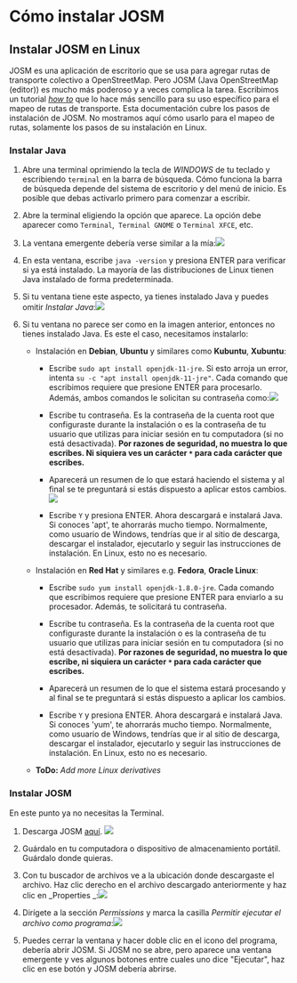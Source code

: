 # Cómo instalar JOSM

## Instalar JOSM en Linux

JOSM es una aplicación de escritorio que se usa para agregar rutas de transporte colectivo a OpenStreetMap. Pero JOSM (Java OpenStreetMap (editor)) es mucho más poderoso y a veces complica la tarea. Escribimos un tutorial _[how to](../installing-mapping-tool/index.md)_ que lo hace más sencillo para su uso específico para el mapeo de rutas de transporte. Esta documentación cubre los pasos de instalación de JOSM. No mostramos aquí cómo usarlo para el mapeo de rutas, solamente los pasos de su instalación en Linux.

### Instalar Java

1. Abre una terminal oprimiendo la tecla de _WINDOWS_ de tu teclado y escribiendo `terminal` en la barra de búsqueda. Cómo funciona la barra de búsqueda depende del sistema de escritorio y del menú de inicio. Es posible que debas activarlo primero para comenzar a escribir.

2. Abre la terminal eligiendo la opción que aparece. La opción debe aparecer como `Terminal`,` Terminal GNOME` o `Terminal XFCE`, etc.

3. La ventana emergente debería verse similar a la mía:![](terminal.png)

4. En esta ventana, escribe `java -version` y presiona ENTER para verificar si ya está instalado. La mayoría de las distribuciones de Linux tienen Java instalado de forma predeterminada.

5. Si tu ventana tiene este aspecto, ya tienes instalado Java y puedes omitir _Instalar Java_:![](terminal-java-version.png)

6. Si tu ventana no parece ser como en la imagen anterior, entonces no tienes instalado Java. Es este el caso, necesitamos instalarlo:

   - Instalación en **Debian**, **Ubuntu** y similares como **Kubuntu**, **Xubuntu**:

     - Escribe `sudo apt install openjdk-11-jre`. Si esto arroja un error, intenta `su -c "apt install openjdk-11-jre"`. Cada comando que escribimos requiere que presione ENTER para procesarlo. Además, ambos comandos le solicitan su contraseña como:![](terminal-password-prompt.png)

     - Escribe tu contraseña. Es la contraseña de la cuenta root que configuraste durante la instalación o es la contraseña de tu usuario que utilizas para iniciar sesión en tu computadora (si no está desactivada). **Por razones de seguridad, no muestra lo que escribes. Ni siquiera ves un carácter `*` para cada carácter que escribes.**

     - Aparecerá un resumen de lo que estará haciendo el sistema y al final se te preguntará si estás dispuesto a aplicar estos cambios.![](terminal-apt-prompt.png)

     - Escribe `Y` y presiona ENTER. Ahora descargará e instalará Java. Si conoces 'apt', te ahorrarás mucho tiempo. Normalmente, como usuario de Windows, tendrías que ir al sitio de descarga, descargar el instalador, ejecutarlo y seguir las instrucciones de instalación. En Linux, esto no es necesario.

   - Instalación en **Red Hat** y similares e.g. **Fedora**, **Oracle Linux**:

     - Escribe `sudo yum install openjdk-1.8.0-jre`. Cada comando que escribimos requiere que presione ENTER para enviarlo a su procesador. Además, te solicitará tu contraseña.

     - Escribe tu contraseña. Es la contraseña de la cuenta root que configuraste durante la instalación o es la contraseña de tu usuario que utilizas para iniciar sesión en tu computadora (si no está desactivada). **Por razones de seguridad, no muestra lo que escribe, ni siquiera un carácter `*` para cada carácter que escribes.**

     - Aparecerá un resumen de lo que el sistema estará procesando y al final se te preguntará si estás dispuesto a aplicar los cambios.

     - Escribe `Y` y presiona ENTER. Ahora descargará e instalará Java. Si conoces 'yum', te ahorrarás mucho tiempo. Normalmente, como usuario de Windows, tendrías que ir al sitio de descarga, descargar el instalador, ejecutarlo y seguir las instrucciones de instalación. En Linux, esto no es necesario.

   - **ToDo:** _Add more Linux derivatives_

### Instalar JOSM

En este punto ya no necesitas la Terminal.

1. Descarga JOSM [aquí](https://josm.openstreetmap.de/). ![](website-josm-download.png)

2. Guárdalo en tu computadora o dispositivo de almacenamiento portátil. Guárdalo donde quieras.

3. Con tu buscador de archivos ve a la ubicación donde descargaste el archivo. Haz clic derecho en el archivo descargado anteriormente y haz clic en _Properties _:![](contextmenu-properties.png)

4. Dirígete a la sección _Permissions_ y marca la casilla _Permitir ejecutar el archivo como programa_:![](properties-permissions.png)

5. Puedes cerrar la ventana y hacer doble clic en el icono del programa, debería abrir JOSM. Si JOSM no se abre, pero aparece una ventana emergente y ves algunos botones entre cuales uno dice "Ejecutar", haz clic en ese botón y JOSM debería abrirse.

